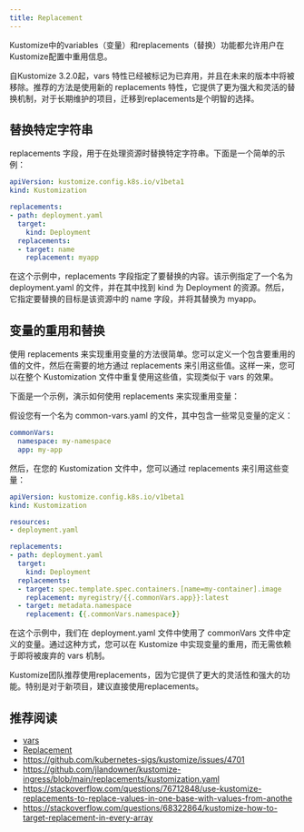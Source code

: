 ```yaml
---
title: Replacement
---
```

Kustomize中的variables（变量）和replacements（替换）功能都允许用户在Kustomize配置中重用信息。

自Kustomize 3.2.0起，vars 特性已经被标记为已弃用，并且在未来的版本中将被移除。推荐的方法是使用新的 replacements 特性，它提供了更为强大和灵活的替换机制，对于长期维护的项目，迁移到replacements是个明智的选择。

## 替换特定字符串

replacements 字段，用于在处理资源时替换特定字符串。下面是一个简单的示例：
```yaml
apiVersion: kustomize.config.k8s.io/v1beta1
kind: Kustomization

replacements:
- path: deployment.yaml
  target:
    kind: Deployment
  replacements:
  - target: name
    replacement: myapp
```
在这个示例中，replacements 字段指定了要替换的内容。该示例指定了一个名为 deployment.yaml 的文件，并在其中找到 kind 为 Deployment 的资源。然后，它指定要替换的目标是该资源中的 name 字段，并将其替换为 myapp。

## 变量的重用和替换
使用 replacements 来实现重用变量的方法很简单。您可以定义一个包含要重用的值的文件，然后在需要的地方通过 replacements 来引用这些值。这样一来，您可以在整个 Kustomization 文件中重复使用这些值，实现类似于 vars 的效果。

下面是一个示例，演示如何使用 replacements 来实现重用变量：

假设您有一个名为 common-vars.yaml 的文件，其中包含一些常见变量的定义：
```yaml
commonVars:
  namespace: my-namespace
  app: my-app
```
然后，在您的 Kustomization 文件中，您可以通过 replacements 来引用这些变量：

```yaml
apiVersion: kustomize.config.k8s.io/v1beta1
kind: Kustomization

resources:
- deployment.yaml

replacements:
- path: deployment.yaml
  target:
    kind: Deployment
  replacements:
  - target: spec.template.spec.containers.[name=my-container].image
    replacement: myregistry/{{.commonVars.app}}:latest
  - target: metadata.namespace
    replacement: {{.commonVars.namespace}}
```
在这个示例中，我们在 deployment.yaml 文件中使用了 commonVars 文件中定义的变量。通过这种方式，您可以在 Kustomize 中实现变量的重用，而无需依赖于即将被废弃的 vars 机制。


Kustomize团队推荐使用replacements，因为它提供了更大的灵活性和强大的功能。特别是对于新项目，建议直接使用replacements。


## 推荐阅读
- [vars](https://kubectl.docs.kubernetes.io/references/kustomize/kustomization/vars/)
- [Replacement](https://kubectl.docs.kubernetes.io/references/kustomize/kustomization/replacements/)
- https://github.com/kubernetes-sigs/kustomize/issues/4701
- https://github.com/jlandowner/kustomize-ingress/blob/main/replacements/kustomization.yaml
- https://stackoverflow.com/questions/76712848/use-kustomize-replacements-to-replace-values-in-one-base-with-values-from-anothe
- https://stackoverflow.com/questions/68322864/kustomize-how-to-target-replacement-in-every-array